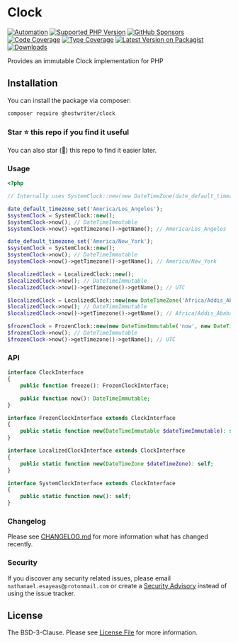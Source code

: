 # Clock

[![Automation](https://github.com/ghostwriter/clock/actions/workflows/automation.yml/badge.svg)](https://github.com/ghostwriter/clock/actions/workflows/automation.yml)
[![Supported PHP Version](https://badgen.net/packagist/php/ghostwriter/clock?color=8892bf)](https://www.php.net/supported-versions)
[![GitHub Sponsors](https://img.shields.io/github/sponsors/ghostwriter?label=Sponsor+@ghostwriter/clock&logo=GitHub+Sponsors)](https://github.com/sponsors/ghostwriter)
[![Code Coverage](https://codecov.io/gh/ghostwriter/clock/branch/main/graph/badge.svg)](https://codecov.io/gh/ghostwriter/clock)
[![Type Coverage](https://shepherd.dev/github/ghostwriter/clock/coverage.svg)](https://shepherd.dev/github/ghostwriter/clock)
[![Latest Version on Packagist](https://badgen.net/packagist/v/ghostwriter/clock)](https://packagist.org/packages/ghostwriter/clock)
[![Downloads](https://badgen.net/packagist/dt/ghostwriter/clock?color=blue)](https://packagist.org/packages/ghostwriter/clock)

Provides an immutable Clock implementation for PHP

## Installation

You can install the package via composer:

``` bash
composer require ghostwriter/clock
```

### Star ⭐️ this repo if you find it useful

You can also star (🌟) this repo to find it easier later.

### Usage

``` php
<?php

// Internally uses SystemClock::new(new DateTimeZone(date_default_timezone_get()));

date_default_timezone_set('America/Los_Angeles');
$systemClock = SystemClock::new();
$systemClock->now(); // DateTimeImmutable
$systemClock->now()->getTimezone()->getName(); // America/Los_Angeles

date_default_timezone_set('America/New_York');
$systemClock = SystemClock::new();
$systemClock->now(); // DateTimeImmutable
$systemClock->now()->getTimezone()->getName(); // America/New_York

$localizedClock = LocalizedClock::new();
$localizedClock->now(); // DateTimeImmutable
$localizedClock->now()->getTimezone()->getName(); // UTC

$localizedClock = LocalizedClock::new(new DateTimeZone('Africa/Addis_Ababa'));
$localizedClock->now(); // DateTimeImmutable
$localizedClock->now()->getTimezone()->getName(); // Africa/Addis_Ababa

$frozenClock = FrozenClock::new(new DateTimeImmutable('now', new DateTimeZone('UTC')));
$frozenClock->now(); // DateTimeImmutable
$frozenClock->now()->getTimezone()->getName(); // UTC
```

### API

``` php
interface ClockInterface
{
    public function freeze(): FrozenClockInterface;

    public function now(): DateTimeImmutable;
}

interface FrozenClockInterface extends ClockInterface
{
    public static function new(DateTimeImmutable $dateTimeImmutable): self;
}

interface LocalizedClockInterface extends ClockInterface
{
    public static function new(DateTimeZone $dateTimeZone): self;
}

interface SystemClockInterface extends ClockInterface
{
    public static function new(): self;
}
```

### Changelog

Please see [CHANGELOG.md](./CHANGELOG.md) for more information what has changed recently.

### Security

If you discover any security related issues, please email `nathanael.esayeas@protonmail.com` or create a [Security Advisory](https://github.com/ghostwriter/clock/security/advisories/new) instead of using the issue tracker.

## License

The BSD-3-Clause. Please see [License File](./LICENSE) for more information.
